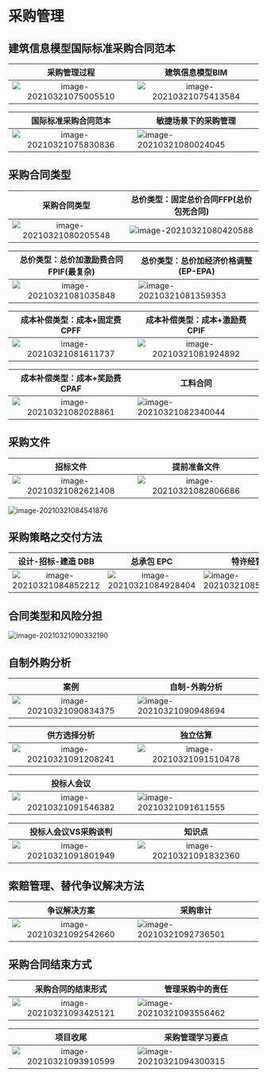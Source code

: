 # 采购管理

## 建筑信息模型国际标准采购合同范本

|                         采购管理过程                         |                       建筑信息模型BIM                        |
| :----------------------------------------------------------: | :----------------------------------------------------------: |
| ![image-20210321075005510](_images/采购管理/image-20210321075005510.png) | ![image-20210321075413584](_images/采购管理/image-20210321075413584.png) |

|                     国际标准采购合同范本                     | 敏捷场景下的采购管理                                         |
| :----------------------------------------------------------: | ------------------------------------------------------------ |
| ![image-20210321075830836](_images/采购管理/image-20210321075830836.png) | ![image-20210321080024045](_images/采购管理/image-20210321080024045.png) |

## 采购合同类型

|                         采购合同类型                         |           总价类型：固定总价合同FFP(总价包死合同)            |
| :----------------------------------------------------------: | :----------------------------------------------------------: |
| ![image-20210321080205548](_images/采购管理/image-20210321080205548.png) | ![image-20210321080420588](_images/采购管理/image-20210321080420588.png) |

|           总价类型：总价加激励费合同 FPIF(最复杂)            | 总价类型：总价加经济价格调整(EP-EPA)                         |
| :----------------------------------------------------------: | ------------------------------------------------------------ |
| ![image-20210321081035848](_images/采购管理/image-20210321081035848.png) | ![image-20210321081359353](_images/采购管理/image-20210321081359353.png) |

|                成本补偿类型：成本+固定费 CPFF                |                成本补偿类型：成本+激励费 CPIF                |
| :----------------------------------------------------------: | :----------------------------------------------------------: |
| ![image-20210321081611737](_images/采购管理/image-20210321081611737.png) | ![image-20210321081924892](_images/采购管理/image-20210321081924892.png) |


|                成本补偿类型：成本+奖励费 CPAF                | 工料合同                                                     |
| :----------------------------------------------------------: | ------------------------------------------------------------ |
| ![image-20210321082028861](_images/采购管理/image-20210321082028861.png) | ![image-20210321082340044](_images/采购管理/image-20210321082340044.png) |

## 采购文件

|                           招标文件                           |                         提前准备文件                         |
| :----------------------------------------------------------: | :----------------------------------------------------------: |
| ![image-20210321082621408](_images/采购管理/image-20210321082621408.png) | ![image-20210321082806686](_images/采购管理/image-20210321082806686.png) |

![image-20210321084541876](_images/采购管理/image-20210321084541876.png)

## 采购策略之交付方法

|                      设计-招标-建造 DBB                      |                          总承包 EPC                          | 特许经营                                                     |
| :----------------------------------------------------------: | :----------------------------------------------------------: | ------------------------------------------------------------ |
| ![image-20210321084852212](_images/采购管理/image-20210321084852212.png) | ![image-20210321084928404](_images/采购管理/image-20210321084928404.png) | ![image-20210321085613297](_images/采购管理/image-20210321085613297.png) |

## 合同类型和风险分担

![image-20210321090332190](_images/采购管理/image-20210321090332190.png)

## 自制外购分析

|                             案例                             | 自制-外购分析                                                |
| :----------------------------------------------------------: | ------------------------------------------------------------ |
| ![image-20210321090834375](_images/采购管理/image-20210321090834375.png) | ![image-20210321090948694](_images/采购管理/image-20210321090948694.png) |

|                         供方选择分析                         |                           独立估算                           |
| :----------------------------------------------------------: | :----------------------------------------------------------: |
| ![image-20210321091208241](_images/采购管理/image-20210321091208241.png) | ![image-20210321091510478](_images/采购管理/image-20210321091510478.png) |

|                          投标人会议                          |                                                              |
| :----------------------------------------------------------: | ------------------------------------------------------------ |
| ![image-20210321091546382](_images/采购管理/image-20210321091546382.png) | ![image-20210321091611555](_images/采购管理/image-20210321091611555.png) |

|                     投标人会议VS采购谈判                     |                            知识点                            |
| :----------------------------------------------------------: | :----------------------------------------------------------: |
| ![image-20210321091801949](_images/采购管理/image-20210321091801949.png) | ![image-20210321091832360](_images/采购管理/image-20210321091832360.png) |

## 索赔管理、替代争议解决方法

|                         争议解决方案                         | 采购审计                                                     |
| :----------------------------------------------------------: | ------------------------------------------------------------ |
| ![image-20210321092542660](_images/采购管理/image-20210321092542660.png) | ![image-20210321092736501](_images/采购管理/image-20210321092736501.png) |

##  采购合同结束方式

|                      采购合同的结束形式                      | 管理采购中的责任                                             |
| :----------------------------------------------------------: | ------------------------------------------------------------ |
| ![image-20210321093425121](_images/采购管理/image-20210321093425121.png) | ![image-20210321093556462](_images/采购管理/image-20210321093556462.png) |

|                           项目收尾                           | 采购管理学习要点                                             |
| :----------------------------------------------------------: | ------------------------------------------------------------ |
| ![image-20210321093910599](_images/采购管理/image-20210321093910599.png) | ![image-20210321094300315](_images/采购管理/image-20210321094300315.png) |

